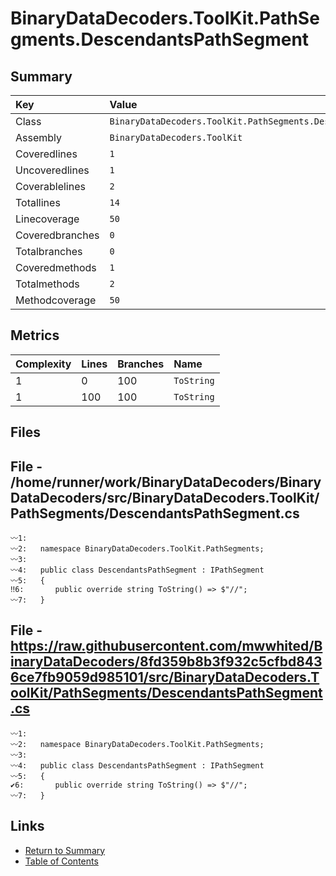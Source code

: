 ﻿# BinaryDataDecoders.ToolKit.PathSegments.DescendantsPathSegment

## Summary

| Key             | Value                                                            |
| :-------------- | :--------------------------------------------------------------- |
| Class           | `BinaryDataDecoders.ToolKit.PathSegments.DescendantsPathSegment` |
| Assembly        | `BinaryDataDecoders.ToolKit`                                     |
| Coveredlines    | `1`                                                              |
| Uncoveredlines  | `1`                                                              |
| Coverablelines  | `2`                                                              |
| Totallines      | `14`                                                             |
| Linecoverage    | `50`                                                             |
| Coveredbranches | `0`                                                              |
| Totalbranches   | `0`                                                              |
| Coveredmethods  | `1`                                                              |
| Totalmethods    | `2`                                                              |
| Methodcoverage  | `50`                                                             |

## Metrics

| Complexity | Lines | Branches | Name       |
| :--------- | :---- | :------- | :--------- |
| 1          | 0     | 100      | `ToString` |
| 1          | 100   | 100      | `ToString` |

## Files

## File - /home/runner/work/BinaryDataDecoders/BinaryDataDecoders/src/BinaryDataDecoders.ToolKit/PathSegments/DescendantsPathSegment.cs

```CSharp
〰1:   
〰2:   namespace BinaryDataDecoders.ToolKit.PathSegments;
〰3:   
〰4:   public class DescendantsPathSegment : IPathSegment
〰5:   {
‼6:       public override string ToString() => $"//";
〰7:   }
```

## File - https://raw.githubusercontent.com/mwwhited/BinaryDataDecoders/8fd359b8b3f932c5cfbd8436ce7fb9059d985101/src/BinaryDataDecoders.ToolKit/PathSegments/DescendantsPathSegment.cs

```CSharp
〰1:   
〰2:   namespace BinaryDataDecoders.ToolKit.PathSegments;
〰3:   
〰4:   public class DescendantsPathSegment : IPathSegment
〰5:   {
✔6:       public override string ToString() => $"//";
〰7:   }
```

## Links

* [Return to Summary](Summary.md)
* [Table of Contents](../TOC.md)

